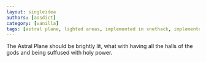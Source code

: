 ```yaml
---
layout: singleidea
authors: [aosdict]
category: [vanilla]
tags: [astral plane, lighted areas, implemented in xnethack, implemented in splicehack]
---
```

The Astral Plane should be brightly lit, what with having all the halls of the gods and being suffused with holy power.
